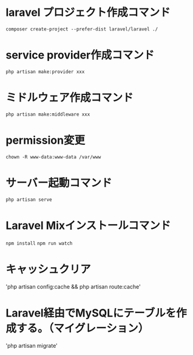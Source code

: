 # laravel プロジェクト作成コマンド
`composer create-project --prefer-dist laravel/laravel ./`

# service provider作成コマンド
`php artisan make:provider xxx`

# ミドルウェア作成コマンド
`php artisan make:middleware xxx`

# permission変更
`chown -R www-data:www-data /var/www`

# サーバー起動コマンド
`php artisan serve`

# Laravel Mixインストールコマンド
`npm install`
`npm run watch`

# キャッシュクリア
'php artisan config:cache && php artisan route:cache'

# Laravel経由でMySQLにテーブルを作成する。（マイグレーション）
'php artisan migrate'